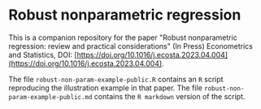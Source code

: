 # Robust nonparametric regression

This is a companion repository for the paper "Robust nonparametric regression: review and practical
considerations" (In Press) Econometrics and Statistics, DOI: [https://doi.org/10.1016/j.ecosta.2023.04.004](https://doi.org/10.1016/j.ecosta.2023.04.004).

The file `robust-non-param-example-public.R` contains an `R` script reproducing the illustration example in that paper. The file `robust-non-param-example-public.md` contains the `R markdown` version of the script. 

